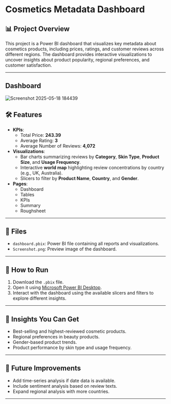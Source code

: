 # Cosmetics Metadata Dashboard

## 📊 Project Overview
This project is a Power BI dashboard that visualizes key metadata about cosmetics products, including prices, ratings, and customer reviews across different regions. The dashboard provides interactive visualizations to uncover insights about product popularity, regional preferences, and customer satisfaction.

---
## Dashboard
![Screenshot 2025-05-18 184439](https://github.com/user-attachments/assets/ad9e7a47-ebd5-4fce-8522-a1c725da4472)

## 🛠 Features
- **KPIs**:
  - Total Price: **243.39**
  - Average Rating: **3**
  - Average Number of Reviews: **4,072**
- **Visualizations**:
  - Bar charts summarizing reviews by **Category**, **Skin Type**, **Product Size**, and **Usage Frequency**.
  - Interactive **world map** highlighting review concentrations by country (e.g., UK, Australia).
  - Slicers to filter by **Product Name**, **Country**, and **Gender**.
- **Pages**:
  - Dashboard
  - Tables
  - KPIs
  - Summary
  - Roughsheet

---

## 📁 Files
- `dashboard.pbix`: Power BI file containing all reports and visualizations.
- `Screenshot.png`: Preview image of the dashboard.

---

## 🚀 How to Run
1. Download the `.pbix` file.
2. Open it using [Microsoft Power BI Desktop](https://powerbi.microsoft.com/desktop/).
3. Interact with the dashboard using the available slicers and filters to explore different insights.

---

## 🎯 Insights You Can Get
- Best-selling and highest-reviewed cosmetic products.
- Regional preferences in beauty products.
- Gender-based product trends.
- Product performance by skin type and usage frequency.

---

## 📌 Future Improvements
- Add time-series analysis if date data is available.
- Include sentiment analysis based on review texts.
- Expand regional analysis with more countries.

---
